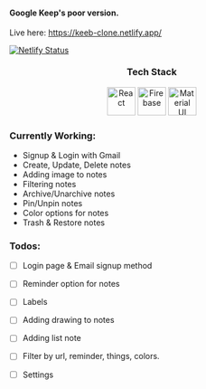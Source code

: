 #### Google Keep's poor version. 
Live here: https://keeb-clone.netlify.app/

[![Netlify Status](https://api.netlify.com/api/v1/badges/423a89c9-aad4-4060-a66f-09a49497db7b/deploy-status)](https://app.netlify.com/sites/keeb-clone/deploys)

<h3 align="center" style="margin-top: 20px">
 Tech Stack
</h3>

<p align="center">
  <img src="https://upload.wikimedia.org/wikipedia/commons/thumb/4/47/React.svg/1200px-React.svg.png" width="50" alt="React">
  <img src="https://www.gstatic.com/mobilesdk/160503_mobilesdk/logo/2x/firebase_28dp.png" width="50" alt="Firebase">
  <img src="https://material-ui.com/static/logo_raw.svg" width="50" alt="Material UI">
</p>

### Currently Working:
- Signup & Login with Gmail
- Create, Update, Delete notes
- Adding image to notes
- Filtering notes
- Archive/Unarchive notes
- Pin/Unpin notes
- Color options for notes
- Trash & Restore notes

### Todos:
- [ ] Login page & Email signup method
- [ ] Reminder option for notes
- [ ] Labels
- [ ] Adding drawing to notes
- [ ] Adding list note
- [ ] Filter by url, reminder, things, colors.
- [ ] Settings
 
